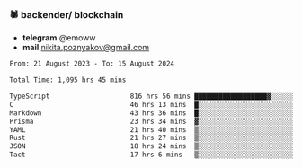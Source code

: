 ### 🕷 backender/ blockchain
- **telegram** @emoww
- **mail** nikita.poznyakov@gmail.com

<!--START_SECTION:waka-->

```txt
From: 21 August 2023 - To: 15 August 2024

Total Time: 1,095 hrs 45 mins

TypeScript                    816 hrs 56 mins ██████████████████▓░░░░░░   74.50 %
C                             46 hrs 13 mins  █░░░░░░░░░░░░░░░░░░░░░░░░   04.21 %
Markdown                      43 hrs 36 mins  █░░░░░░░░░░░░░░░░░░░░░░░░   03.98 %
Prisma                        23 hrs 34 mins  ▓░░░░░░░░░░░░░░░░░░░░░░░░   02.15 %
YAML                          21 hrs 40 mins  ▒░░░░░░░░░░░░░░░░░░░░░░░░   01.98 %
Rust                          21 hrs 27 mins  ▒░░░░░░░░░░░░░░░░░░░░░░░░   01.96 %
JSON                          18 hrs 24 mins  ▒░░░░░░░░░░░░░░░░░░░░░░░░   01.68 %
Tact                          17 hrs 6 mins   ▒░░░░░░░░░░░░░░░░░░░░░░░░   01.56 %
```

<!--END_SECTION:waka-->




